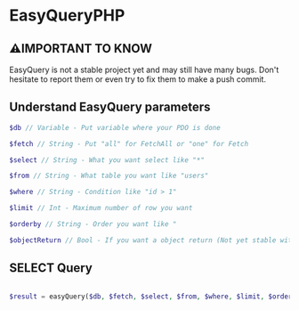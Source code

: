 # EasyQueryPHP

## ⚠️IMPORTANT TO KNOW

EasyQuery is not a stable project yet and may still have many bugs. Don't hesitate to report them or even try to fix them to make a push commit.

## Understand EasyQuery parameters

```php
$db // Variable - Put variable where your PDO is done
```

```php
$fetch // String - Put "all" for FetchAll or "one" for Fetch
```

```php
$select // String - What you want select like "*"
```

```php
$from // String - What table you want like "users"
```

```php
$where // String - Condition like "id > 1"
```

```php
$limit // Int - Maximum number of row you want
```

```php
$orderby // String - Order you want like "
```

```php
$objectReturn // Bool - If you want a object return (Not yet stable with FetchAll)
```

## SELECT Query

```php

$result = easyQuery($db, $fetch, $select, $from, $where, $limit, $orderby, $objectReturn);

```
